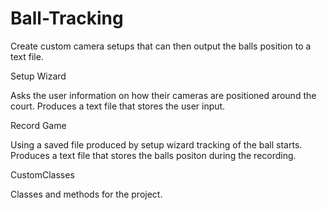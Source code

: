 # Ball-Tracking
Create custom camera setups that can then output the balls position to a text file.

Setup Wizard

Asks the user information on how their cameras are positioned around the court.
Produces a text file that stores the user input.

Record Game

Using a saved file produced by setup wizard tracking of the ball starts.
Produces a text file that stores the balls positon during the recording. 

CustomClasses

Classes and methods for the project.
